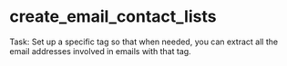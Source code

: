 # create_email_contact_lists
Task: Set up a specific tag so that when needed, you can extract all the email addresses involved in emails with that tag.
